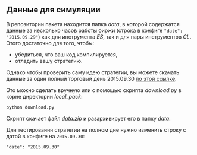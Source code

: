 ## Данные для симуляции
В репозитории пакета находится папка *data*, в которой содержатся данные за несколько часов работы биржи (строка в конфиге `"date": "2015.09.29"`) как для инструмента *ES*, так и для пары инструментов *CL*.
Этого достаточно для того, чтобы:
- убедиться, что ваш код компилируется,
- отладить вашу стратегию.

Однако чтобы проверить саму идею стратегии, вы можете скачать данные за один полный торговый день 2015.09.30 [по этой ссылке](https://www.dropbox.com/s/s1uxgs3vj3tgvr7/data.zip).

Это можно сделать вручную или с помощью скрипта *download.py* в корне директории *local_pack*:
```
python download.py
```
Скрипт скачает файл *data.zip* и разархивирует его в папку *data*.

Для тестирования стратегии на полном дне нужно изменить строку с датой в конфиге на `2015.09.30`: 
```
"date": "2015.09.30"
```
